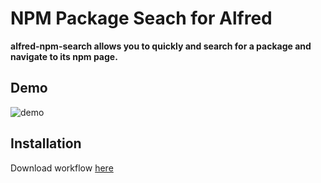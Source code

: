 # NPM Package Seach for Alfred

**alfred-npm-search allows you to quickly and search for a package and navigate to its npm page.**

## Demo

![demo](demo.gif)

## Installation

Download workflow [here](https://github.com/Cool-Runningz/alfred-npm-search/blob/main/npm-search.alfredworkflow)

